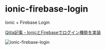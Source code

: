 # ionic-firebase-login

Ionic + Firebase Login

[Qiita記事 - IonicとFirebaseでログイン機能を実装](https://qiita.com/jslee/items/a08f8405358112fcda1d)

![ionic-firebase-login](https://user-images.githubusercontent.com/33277426/44190626-9268aa80-a162-11e8-8300-931657d311bd.gif)
